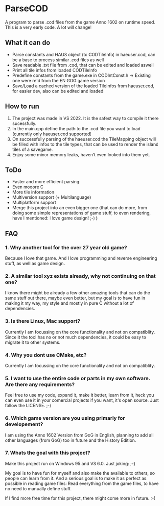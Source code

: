 # ParseCOD
A program to parse .cod files from the game Anno 1602 on runtime speed.
This is a very early code. A lot will change!

## What it can do
- Parse constants and HAUS object (to CODTileInfo) in haeuser.cod, can be a base to process similar .cod files as well
- Save readable .txt file from .cod, that can be edited and loaded aswell
- Print all tile infos from loaded CODTileInfo
- Predefine constants from the game.exe in CODIntConst.h -> Existing one were re'd from the EN GOG game version
- Save/Load a cached version of the loaded TileInfos from haeuser.cod, for easier dev, also can be edited and loaded

## How to run
1. The project was made in VS 2022. It is the safest way to compile it there sucessfully.
2. In the main.cpp define the path to the .cod file you want to load (currently only haeuser.cod supported)
3. On successfully parsing of the haeuser.cod the TileMapping object will be filled with infos to the tile types, that can be used to render the island tiles of a savegame.
4. Enjoy some minor memory leaks, haven't even looked into them yet.

## ToDo
- Faster and more efficient parsing
- Even mooore C
- More tile information
- Multiversion support (+ Multilanguage)
- Multiplatform support
- Merge this project into an even bigger one (that can do more, from doing some simple representations of game stuff, to even rendering, have I mentioned: I love game design! ;-) )

## FAQ
### 1. Why another tool for the over 27 year old game?
Because I love that game. And I love programming and reverse engineering stuff, as well as game design.

### 2. A similar tool xyz exists already, why not continuing on that one?
I know there might be already a few other amazing tools that can do the same stuff out there, maybe even better, but my goal is to have fun in making it my way, my style and mostly in pure C without a lot of dependencies.

### 3. Is there Linux, Mac support?
Currently I am focussing on the core functionality and not on compatiblity. Since it the tool has no or not much dependencies, it could be easy to migrate it to other systems.

### 4. Why you dont use CMake, etc?
Currently I am focussing on the core functionality and not on compatiblity.

### 5. I want to use the entire code or parts in my own software. Are there any requirements?
Feel free to use my code, expand it, make it better, learn from it, heck you can even use it in your comercial projects if you want, it's open source. Just follow the LICENSE. ;-)

### 6. Which game version are you using primarly for developement?
I am using the Anno 1602 Version from GoG in English, planning to add all other languages (from GoG) too in future and the History Edition.

### 7. Whats the goal with this project?
Make this project run on Windows 95 and VS 6.0. Just joking: ;-)

My goal is to have fun for myself and also make the available to others, so people can learn from it. And a serious goal is to make it as perfect as possible in reading game files: Read everything from the game files, to have no need to manually define stuff.

If I find more free time for this project, there might come more in future. :-)
